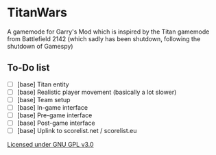 TitanWars
=========
A gamemode for Garry's Mod which is inspired by the Titan gamemode from Battlefield 2142 (which sadly has been shutdown, following the shutdown of Gamespy)

## To-Do list

 - [ ] [base] Titan entity
 - [ ] [base] Realistic player movement (basically a lot slower)
 - [ ] [base] Team setup
 - [ ] [base] In-game interface
 - [ ] [base] Pre-game interface
 - [ ] [base] Post-game interface
 - [ ] [base] Uplink to scorelist.net / scorelist.eu

[Licensed under GNU GPL v3.0](LICENSE)